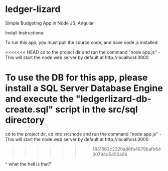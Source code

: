 # ledger-lizard
Simple Budgeting App in Node JS, Angular

Install Instructions:

To run this app, you must pull the source code, and have node js installed.

<<<<<<< HEAD
cd to the project dir and run the command "node app.js" - This will start the node web server by default at http://localhost:3000

To use the DB for this app, please install a SQL Server Database Engine and execute the "ledgerlizard-db-create.sql" script in the src/sql directory
=======
cd to the project dir, cd into src/node and run the command "node app.js" - This will start the node web server by default at http://localhost:3000
>>>>>>> 1831563c2320ad6fb4879bafb6420784d5450a26 

^ what the hell is that?
